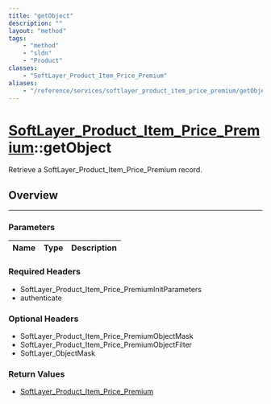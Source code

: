 ```yaml
---
title: "getObject"
description: ""
layout: "method"
tags:
    - "method"
    - "sldn"
    - "Product"
classes:
    - "SoftLayer_Product_Item_Price_Premium"
aliases:
    - "/reference/services/softlayer_product_item_price_premium/getObject"
---
```

# [SoftLayer_Product_Item_Price_Premium](/reference/services/SoftLayer_Product_Item_Price_Premium)::getObject


Retrieve a SoftLayer_Product_Item_Price_Premium record.


## Overview 


-----

### Parameters 
|Name | Type | Description |
| --- | --- | --- |


### Required Headers
* SoftLayer_Product_Item_Price_PremiumInitParameters
* authenticate


### Optional Headers
* SoftLayer_Product_Item_Price_PremiumObjectMask
* SoftLayer_Product_Item_Price_PremiumObjectFilter
* SoftLayer_ObjectMask

### Return Values
* <a href='/reference/datatypes/SoftLayer_Product_Item_Price_Premium'>SoftLayer_Product_Item_Price_Premium </a>




